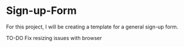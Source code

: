 # Sign-up-Form

For this project, I will be creating a template for a general sign-up form.

TO-DO
Fix resizing issues with browser
